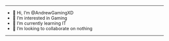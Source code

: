 ------------------------------------------
- 👋 Hi, I’m @AndrewGamingXD
- 👀 I’m interested in Gaming
- 🌱 I’m currently learning IT
- 💞️ I’m looking to collaborate on nothing
------------------------------------------
<!---
AndrewGamingXD/AndrewGamingXD is a ✨ special ✨ repository because its `README.md` (this file) appears on your GitHub profile.
You can click the Preview link to take a look at your changes.
--->

